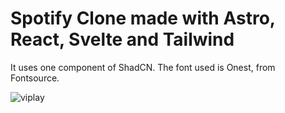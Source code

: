 # Spotify Clone made with Astro, React, Svelte and Tailwind

It uses one component of ShadCN.
The font used is Onest, from Fontsource.


![viplay](https://github.com/Visama396/viplay/assets/35543599/79a283f8-bc05-47eb-9b3c-ae252f8ad373)
